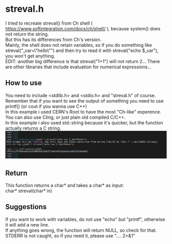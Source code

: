 # streval.h
I tried to recreate streval() from Ch shell ( https://www.softintegration.com/docs/ch/shell/ ), because system() does not return the string.<br/>
But this has its differences from Ch's version.<br/>
Mainly, the shell does not retain variables, so if you do something like streval("_var=\\"hello\\"") and then try to read it with streval("echo $_var"), you won't get anything.<br/>
EDIT: another big difference is that streval("1+1") will not return 2... There are other libraries that include evaluation for numerical expressions... 

## How to use
You need to include <stdlib.h> and <stdio.h> and "streval.h" of course.<br/>
Remember that if you want to see the output of something you need to use printf() (or cout if you wanna use C++)<br/>
In this example i used CERN's Root to have the most "Ch-like" experence. You can also use Cling, or just plain old compiled C/C++.<br/>
In this example i also used std::string because it's quicker, but the function actually returns a C string.
![example](examples/root.png)

## Return
This function returns a char* and takes a char* as input:<br/>
char* streval(char* in)

## Suggestions
If you want to work with variables, do not use "echo" but "printf", otherwise it will add a new line.<br/>
If anything goes wrong, the function will return NULL, so check for that.<br/>
STDERR is not caught, so if you need it, please use ".... 2>&1"

